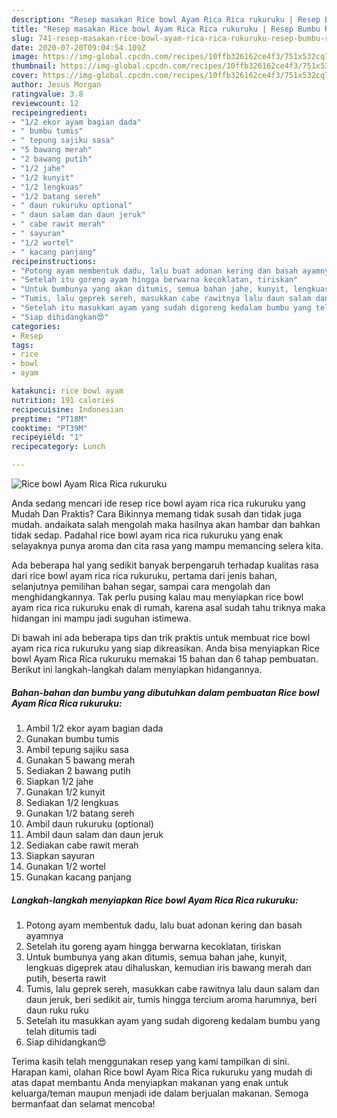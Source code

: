 ```yaml
---
description: "Resep masakan Rice bowl Ayam Rica Rica rukuruku | Resep Bumbu Rice bowl Ayam Rica Rica rukuruku Yang Sempurna"
title: "Resep masakan Rice bowl Ayam Rica Rica rukuruku | Resep Bumbu Rice bowl Ayam Rica Rica rukuruku Yang Sempurna"
slug: 741-resep-masakan-rice-bowl-ayam-rica-rica-rukuruku-resep-bumbu-rice-bowl-ayam-rica-rica-rukuruku-yang-sempurna
date: 2020-07-20T09:04:54.109Z
image: https://img-global.cpcdn.com/recipes/10ffb326162ce4f3/751x532cq70/rice-bowl-ayam-rica-rica-rukuruku-foto-resep-utama.jpg
thumbnail: https://img-global.cpcdn.com/recipes/10ffb326162ce4f3/751x532cq70/rice-bowl-ayam-rica-rica-rukuruku-foto-resep-utama.jpg
cover: https://img-global.cpcdn.com/recipes/10ffb326162ce4f3/751x532cq70/rice-bowl-ayam-rica-rica-rukuruku-foto-resep-utama.jpg
author: Jesus Morgan
ratingvalue: 3.8
reviewcount: 12
recipeingredient:
- "1/2 ekor ayam bagian dada"
- " bumbu tumis"
- " tepung sajiku sasa"
- "5 bawang merah"
- "2 bawang putih"
- "1/2 jahe"
- "1/2 kunyit"
- "1/2 lengkuas"
- "1/2 batang sereh"
- " daun rukuruku optional"
- " daun salam dan daun jeruk"
- " cabe rawit merah"
- " sayuran"
- "1/2 wortel"
- " kacang panjang"
recipeinstructions:
- "Potong ayam membentuk dadu, lalu buat adonan kering dan basah ayamnya"
- "Setelah itu goreng ayam hingga berwarna kecoklatan, tiriskan"
- "Untuk bumbunya yang akan ditumis, semua bahan jahe, kunyit, lengkuas digeprek atau dihaluskan, kemudian iris bawang merah dan putih, beserta rawit"
- "Tumis, lalu geprek sereh, masukkan cabe rawitnya lalu daun salam dan daun jeruk, beri sedikit air, tumis hingga tercium aroma harumnya, beri daun ruku ruku"
- "Setelah itu masukkan ayam yang sudah digoreng kedalam bumbu yang telah ditumis tadi"
- "Siap dihidangkan😍"
categories:
- Resep
tags:
- rice
- bowl
- ayam

katakunci: rice bowl ayam 
nutrition: 191 calories
recipecuisine: Indonesian
preptime: "PT18M"
cooktime: "PT39M"
recipeyield: "1"
recipecategory: Lunch

---
```



![Rice bowl Ayam Rica Rica rukuruku](https://img-global.cpcdn.com/recipes/10ffb326162ce4f3/751x532cq70/rice-bowl-ayam-rica-rica-rukuruku-foto-resep-utama.jpg)

Anda sedang mencari ide resep rice bowl ayam rica rica rukuruku yang Mudah Dan Praktis? Cara Bikinnya memang tidak susah dan tidak juga mudah. andaikata salah mengolah maka hasilnya akan hambar dan bahkan tidak sedap. Padahal rice bowl ayam rica rica rukuruku yang enak selayaknya punya aroma dan cita rasa yang mampu memancing selera kita.

Ada beberapa hal yang sedikit banyak berpengaruh terhadap kualitas rasa dari rice bowl ayam rica rica rukuruku, pertama dari jenis bahan, selanjutnya pemilihan bahan segar, sampai cara mengolah dan menghidangkannya. Tak perlu pusing kalau mau menyiapkan rice bowl ayam rica rica rukuruku enak di rumah, karena asal sudah tahu triknya maka hidangan ini mampu jadi suguhan istimewa.




Di bawah ini ada beberapa tips dan trik praktis untuk membuat rice bowl ayam rica rica rukuruku yang siap dikreasikan. Anda bisa menyiapkan Rice bowl Ayam Rica Rica rukuruku memakai 15 bahan dan 6 tahap pembuatan. Berikut ini langkah-langkah dalam menyiapkan hidangannya.

<!--inarticleads1-->

##### Bahan-bahan dan bumbu yang dibutuhkan dalam pembuatan Rice bowl Ayam Rica Rica rukuruku:

1. Ambil 1/2 ekor ayam bagian dada
1. Gunakan  bumbu tumis
1. Ambil  tepung sajiku sasa
1. Gunakan 5 bawang merah
1. Sediakan 2 bawang putih
1. Siapkan 1/2 jahe
1. Gunakan 1/2 kunyit
1. Sediakan 1/2 lengkuas
1. Gunakan 1/2 batang sereh
1. Ambil  daun rukuruku (optional)
1. Ambil  daun salam dan daun jeruk
1. Sediakan  cabe rawit merah
1. Siapkan  sayuran
1. Gunakan 1/2 wortel
1. Gunakan  kacang panjang




<!--inarticleads2-->

##### Langkah-langkah menyiapkan Rice bowl Ayam Rica Rica rukuruku:

1. Potong ayam membentuk dadu, lalu buat adonan kering dan basah ayamnya
1. Setelah itu goreng ayam hingga berwarna kecoklatan, tiriskan
1. Untuk bumbunya yang akan ditumis, semua bahan jahe, kunyit, lengkuas digeprek atau dihaluskan, kemudian iris bawang merah dan putih, beserta rawit
1. Tumis, lalu geprek sereh, masukkan cabe rawitnya lalu daun salam dan daun jeruk, beri sedikit air, tumis hingga tercium aroma harumnya, beri daun ruku ruku
1. Setelah itu masukkan ayam yang sudah digoreng kedalam bumbu yang telah ditumis tadi
1. Siap dihidangkan😍




Terima kasih telah menggunakan resep yang kami tampilkan di sini. Harapan kami, olahan Rice bowl Ayam Rica Rica rukuruku yang mudah di atas dapat membantu Anda menyiapkan makanan yang enak untuk keluarga/teman maupun menjadi ide dalam berjualan makanan. Semoga bermanfaat dan selamat mencoba!
